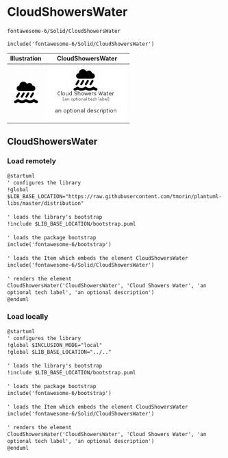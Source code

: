 # CloudShowersWater


```text
fontawesome-6/Solid/CloudShowersWater
```

```text
include('fontawesome-6/Solid/CloudShowersWater')
```



| Illustration | CloudShowersWater |
| :---: | :---: |
| ![illustration for Illustration](../../fontawesome-6/Solid/CloudShowersWater.png) | ![illustration for CloudShowersWater](../../fontawesome-6/Solid/CloudShowersWater.Local.png) |




## CloudShowersWater

### Load remotely
```plantuml
@startuml
' configures the library
!global $LIB_BASE_LOCATION="https://raw.githubusercontent.com/tmorin/plantuml-libs/master/distribution"

' loads the library's bootstrap
!include $LIB_BASE_LOCATION/bootstrap.puml

' loads the package bootstrap
include('fontawesome-6/bootstrap')

' loads the Item which embeds the element CloudShowersWater
include('fontawesome-6/Solid/CloudShowersWater')

' renders the element
CloudShowersWater('CloudShowersWater', 'Cloud Showers Water', 'an optional tech label', 'an optional description')
@enduml
```

### Load locally
```plantuml
@startuml
' configures the library
!global $INCLUSION_MODE="local"
!global $LIB_BASE_LOCATION="../.."

' loads the library's bootstrap
!include $LIB_BASE_LOCATION/bootstrap.puml

' loads the package bootstrap
include('fontawesome-6/bootstrap')

' loads the Item which embeds the element CloudShowersWater
include('fontawesome-6/Solid/CloudShowersWater')

' renders the element
CloudShowersWater('CloudShowersWater', 'Cloud Showers Water', 'an optional tech label', 'an optional description')
@enduml
```

